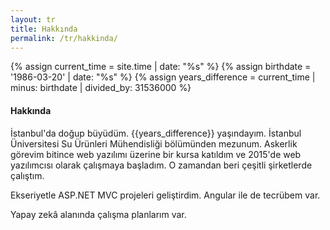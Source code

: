 ```yaml
---
layout: tr
title: Hakkında
permalink: /tr/hakkinda/
---
```


{% assign current_time = site.time | date: "%s" %}
{% assign birthdate = '1986-03-20' | date: "%s" %}
{% assign years_difference = current_time | minus: birthdate | divided_by: 31536000 %}

<div class="innerContent">
  <h4>Hakkında</h4>
  <p>
    İstanbul'da doğup büyüdüm. {{years_difference}} yaşındayım. İstanbul Üniversitesi Su Ürünleri Mühendisliği bölümünden mezunum. Askerlik görevim bitince web yazılımı üzerine bir kursa katıldım ve 2015'de web yazılımcısı olarak çalışmaya başladım. O zamandan beri çeşitli şirketlerde çalıştım.
  </p>
  <p>Ekseriyetle ASP.NET MVC projeleri geliştirdim. Angular ile de tecrübem var.</p>
  <p>Yapay zekâ alanında çalışma planlarım var.</p>
</div>
